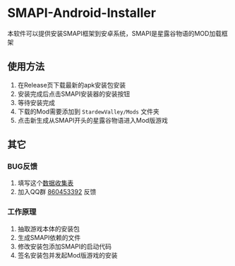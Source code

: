 # SMAPI-Android-Installer
本软件可以提供安装SMAPI框架到安卓系统，SMAPI是星露谷物语的MOD加载框架

## 使用方法
1. 在Release页下载最新的apk安装包安装
2. 安装完成后点击SMAPI安装器的安装按钮
3. 等待安装完成
4. 下载的Mod需要添加到 `StardewValley/Mods` 文件夹
5. 点击新生成从SMAPI开头的星露谷物语进入Mod版游戏

## 其它
### BUG反馈
1. 填写这个[数据收集表](https://docs.qq.com/form/edit/DWlJZc0paV2xxR2JL)
2. 加入QQ群 [860453392](https://jq.qq.com/?_wv=1027&k=55svbYs) 反馈

### 工作原理
1. 抽取游戏本体的安装包
2. 生成SMAPI依赖的文件
3. 修改安装包添加SMAPI的启动代码
4. 签名安装包并发起Mod版游戏的安装
